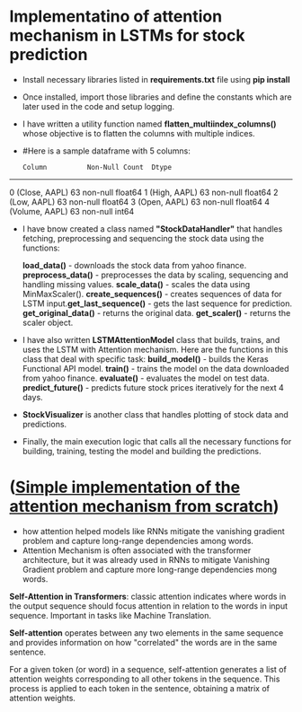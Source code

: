# Implementatino of attention mechanism in LSTMs for stock prediction

- Install necessary libraries listed in
  **requirements.txt** file using **pip install**
- Once installed, import those libraries and
  define the constants which are later used in the code and setup logging.
- I have written a utility function named
  **flatten_multiindex_columns()** whose objective is to flatten the columns with multiple indices.
- #Here is a sample dataframe with 5 columns:

      Column          Non-Null Count  Dtype

---  ------          --------------  -----
 0   (Close, AAPL)   63 non-null     float64
 1   (High, AAPL)    63 non-null     float64
 2   (Low, AAPL)     63 non-null     float64
 3   (Open, AAPL)    63 non-null     float64
 4   (Volume, AAPL)  63 non-null     int64

- I have bnow created a class named
  **"StockDataHandler"** that handles fetching, preprocessing and sequencing the stock data using the functions:

  **load_data()** - downloads the stock data from yahoo finance.
  **preprocess_data()** - preprocesses the data by scaling, sequencing and handling missing values.
  **scale_data()** - scales the data using MinMaxScaler().
  **create_sequences()** - creates sequences of data for LSTM input.**get_last_sequence()** - gets the last sequence for prediction. **get_original_data()** - returns the original data.
  **get_scaler()** - returns the scaler object.

- I have also written
  **LSTMAttentionModel** class that builds, trains, and uses the LSTM with Attention mechanism. Here are the functions in this class that deal with specific task:
  **build_model()** - builds the Keras Functional API model.
  **train()** - trains the model on the data downloaded from yahoo finance.
  **evaluate()** - evaluates the model on test data.
  **predict_future()** - predicts future stock prices iteratively for the next 4 days.

- **StockVisualizer** is another class
  that handles plotting of stock data and predictions.

- Finally, the main execution logic that
  calls all the necessary functions for building, training, testing the model and building the predictions.

# ([Simple implementation of the attention mechanism from scratch][def])

- how attention helped models like RNNs mitigate the vanishing gradient problem and capture long-range dependencies among words.
- Attention Mechanism is often associated with the transformer architecture, but it was already used in RNNs to mitigate Vanishing Gradient problem and capture more long-range dependencies mong words.

**Self-Attention in Transformers**:
classic attention indicates where words in the output sequence should focus attention in relation to the words in input sequence. Important in tasks like Machine Translation.

**Self-attention** operates between any two elements in the same sequence and provides information on how "correlated" the words are in the same sentence.

For a given token (or word) in a sequence, self-attention generates a list of attention weights corresponding to all other tokens in the sequence. This process is applied to each token in the sentence, obtaining a matrix of attention weights.

[def]: https://towardsdatascience.com/a-simple-implementation-of-the-attention-mechanism-from-scratch/
